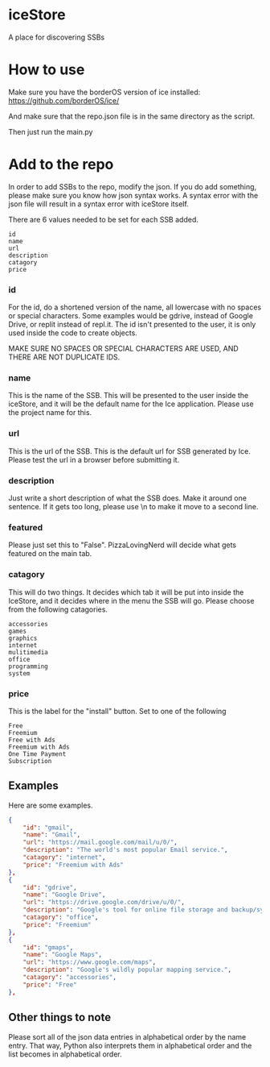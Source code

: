 # iceStore
A place for discovering SSBs

# How to use

Make sure you have the borderOS version of ice installed:
https://github.com/borderOS/ice/

And make sure that the repo.json file is in the same directory as the script.

Then just run the main.py

# Add to the repo

In order to add SSBs to the repo, modify the json. If you do add something, please make sure you know how json syntax works. A syntax error with the json file will result in a syntax error with iceStore itself.

There are 6 values needed to be set for each SSB added.

```
id
name
url
description
catagory
price
```

### id

For the id, do a shortened version of the name, all lowercase with no spaces or special characters. Some examples would be gdrive, instead of Google Drive, or replit instead of repl.it. The id isn't presented to the user, it is only used inside the code to create objects.

MAKE SURE NO SPACES OR SPECIAL CHARACTERS ARE USED, AND THERE ARE NOT DUPLICATE IDS.

### name

This is the name of the SSB. This will be presented to the user inside the iceStore, and it will be the default name for the Ice application. Please use the project name for this.

### url

This is the url of the SSB. This is the default url for SSB generated by Ice. Please test the url in a browser before submitting it.

### description

Just write a short description of what the SSB does. Make it around one sentence. If it gets too long, please use \n to make it move to a second line.

### featured

Please just set this to "False". PizzaLovingNerd will decide what gets featured on the main tab.

### catagory

This will do two things. It decides which tab it will be put into inside the IceStore, and it decides where in the menu the SSB will go. Please choose from the following catagories.

```
accessories
games
graphics
internet
mulitimedia
office
programming
system
```

### price

This is the label for the "install" button. Set to one of the following

```
Free
Freemium
Free with Ads
Freemium with Ads
One Time Payment
Subscription
```

## Examples

Here are some examples.

```json
{
	"id": "gmail",
	"name": "Gmail",
	"url": "https://mail.google.com/mail/u/0/",
	"description": "The world's most popular Email service.",
	"catagory": "internet",
	"price": "Freemium with Ads"
},
{
	"id": "gdrive",
	"name": "Google Drive",
	"url": "https://drive.google.com/drive/u/0/",
	"description": "Google's tool for online file storage and backup/synchronization.",
	"catagory": "office",
	"price": "Freemium"
},
{
	"id": "gmaps",
	"name": "Google Maps",
	"url": "https://www.google.com/maps",
	"description": "Google's wildly popular mapping service.",
	"catagory": "accessories",
	"price": "Free"
},
```

## Other things to note
Please sort all of the json data entries in alphabetical order by the name entry. That way, Python also interprets them in alphabetical order and the list becomes in alphabetical order.
